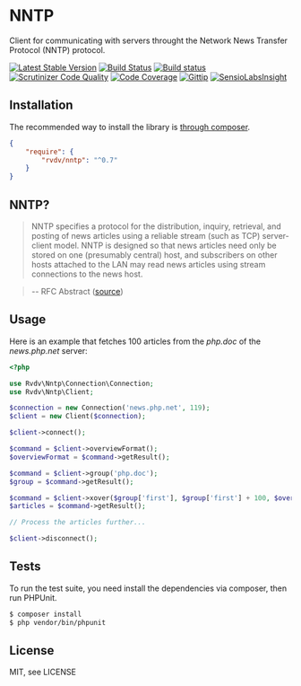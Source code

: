 # NNTP

Client for communicating with servers throught the Network News Transfer Protocol (NNTP) protocol.

[![Latest Stable Version](https://poser.pugx.org/rvdv/nntp/v/stable)](https://packagist.org/packages/rvdv/nntp)
[![Build Status](https://travis-ci.org/robinvdvleuten/php-nntp.svg?branch=master)](https://travis-ci.org/robinvdvleuten/php-nntp)
[![Build status](https://ci.appveyor.com/api/projects/status/l6n2rit4tb2dk1ek?svg=true)](https://ci.appveyor.com/project/robinvdvleuten/php-nntp)
[![Scrutinizer Code Quality](https://scrutinizer-ci.com/g/robinvdvleuten/php-nntp/badges/quality-score.png?b=master)](https://scrutinizer-ci.com/g/robinvdvleuten/php-nntp/?branch=master)
[![Code Coverage](https://scrutinizer-ci.com/g/robinvdvleuten/php-nntp/badges/coverage.png?b=master)](https://scrutinizer-ci.com/g/robinvdvleuten/php-nntp/?branch=master)
[![Gittip](http://img.shields.io/gittip/robinvdvleuten.svg?style=flat)](https://www.gittip.com/robinvdvleuten/)
[![SensioLabsInsight](https://insight.sensiolabs.com/projects/115c5524-7c3a-4463-a48c-2e21257f25b4/mini.png)](https://insight.sensiolabs.com/projects/115c5524-7c3a-4463-a48c-2e21257f25b4)

## Installation

The recommended way to install the library is [through composer](http://getcomposer.org).

```JSON
{
    "require": {
        "rvdv/nntp": "^0.7"
    }
}
```

## NNTP?

> NNTP specifies a protocol for the distribution, inquiry, retrieval,
> and posting of news articles using a reliable stream (such as TCP)
> server-client model. NNTP is designed so that news articles need only
> be stored on one (presumably central) host, and subscribers on other
> hosts attached to the LAN may read news articles using stream
> connections to the news host.

> -- RFC Abstract ([source](http://tools.ietf.org/html/rfc977))

## Usage

Here is an example that fetches 100 articles from the _php.doc_ of the _news.php.net_ server:

```php
<?php

use Rvdv\Nntp\Connection\Connection;
use Rvdv\Nntp\Client;

$connection = new Connection('news.php.net', 119);
$client = new Client($connection);

$client->connect();

$command = $client->overviewFormat();
$overviewFormat = $command->getResult();

$command = $client->group('php.doc');
$group = $command->getResult();

$command = $client->xover($group['first'], $group['first'] + 100, $overviewFormat);
$articles = $command->getResult();

// Process the articles further...

$client->disconnect();
```

## Tests

To run the test suite, you need install the dependencies via composer, then run PHPUnit.

```bash
$ composer install
$ php vendor/bin/phpunit
```

## License

MIT, see LICENSE
